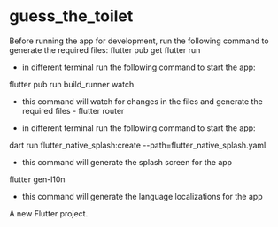 # guess_the_toilet

Before running the app for development, run the following command to generate the required files:
flutter pub get
flutter run

- in different terminal run the following command to start the app:

flutter pub run build_runner watch

- this command will watch for changes in the files and generate the required files - flutter router

- in different terminal run the following command to start the app:

dart run flutter_native_splash:create --path=flutter_native_splash.yaml

- this command will generate the splash screen for the app

flutter gen-l10n

- this command will generate the language localizations for the app

A new Flutter project.
